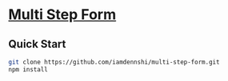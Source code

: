 # [Multi Step Form](https://iamdennshi.github.io/multi-step-form/)

## Quick Start
```bash
git clone https://github.com/iamdennshi/multi-step-form.git
npm install
```
